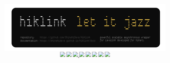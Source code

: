 <div align="center">
<img src="resources/design/banner.png">
<a>
    <img src="https://img.shields.io/badge/Python 3-yellow.svg" />
</a>
<a>
    <img src="https://img.shields.io/badge/code style %20black-black.svg" />
</a>
<a href="https://discord.gg/3bXW7an2ke">
    <img src="https://img.shields.io/discord/1130589089658306672" />
</a>
<a>
    <img src="https://img.shields.io/pypi/ShinshiDevs/Hiklink.svg" />
</a>
<a>
    <img src="https://badgen.net/github/last-commit/ShinshiDevs/Hiklink" />
</a>
<a>
    <img src="https://img.shields.io/github/license/ShinshiDevs/Hiklink" />
</a>
<a>
    <img src="https://img.shields.io/github/stars/ShinshiDevs/Hiklink" />
</a>
<a>
    <img src="https://img.shields.io/github/issues-closed/ShinshiDevs/Hiklink" />
</a>
</div>